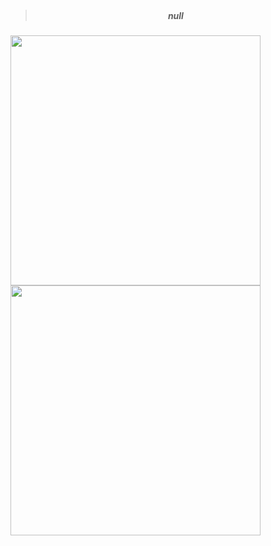 > <h5 align="center">null<img src="https://stickershop.line-scdn.net/stickershop/v1/product/4894287/LINEStorePC/main.png;compress=true" width="15px"></h5>
 <p align="left">
<img  src="https://cdn.discordapp.com/attachments/988110643934683217/1043043981069660240/9f92901c1ee1d900113c311fc6948327-removebg-preview.png" height="400px"/>
<img  src="https://cdn.discordapp.com/attachments/988110643934683217/1043043981069660240/9f92901c1ee1d900113c311fc6948327-removebg-preview.png" height="400px"/>
</p>
